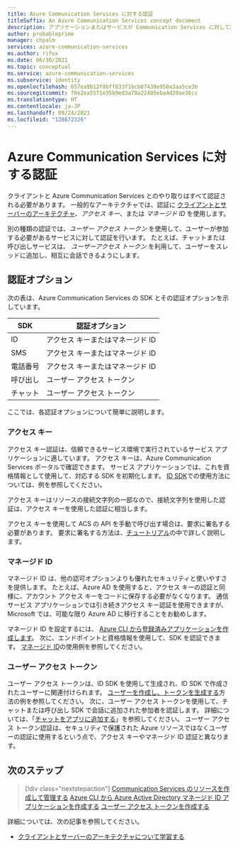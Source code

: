 ```yaml
---
title: Azure Communication Services に対する認証
titleSuffix: An Azure Communication Services concept document
description: アプリケーションまたはサービスが Communication Services に対して認証を行うさまざまな方法について説明します。
author: probableprime
manager: chpalm
services: azure-communication-services
ms.author: rifox
ms.date: 06/30/2021
ms.topic: conceptual
ms.service: azure-communication-services
ms.subservice: identity
ms.openlocfilehash: 657ea9b12f8bff633f1bcb87439e950a3aa5ce3b
ms.sourcegitcommit: f6e2ea5571e35b9ed3a79a22485eba4d20ae36cc
ms.translationtype: HT
ms.contentlocale: ja-JP
ms.lasthandoff: 09/24/2021
ms.locfileid: "128672326"
---
```

# <a name="authenticate-to-azure-communication-services"></a>Azure Communication Services に対する認証

クライアントと Azure Communication Services とのやり取りはすべて認証される必要があります。 一般的なアーキテクチャでは、認証に [クライアントとサーバーのアーキテクチャ](./client-and-server-architecture.md)、*アクセス キー*、または *マネージド ID* を使用します。

別の種類の認証では、*ユーザー アクセス トークン* を使用して、ユーザーが参加する必要があるサービスに対して認証を行います。 たとえば、チャットまたは呼び出しサービスは、 *ユーザーアクセス トークン* を利用して、ユーザーをスレッドに追加し、相互に会話できるようにします。

## <a name="authentication-options"></a>認証オプション

次の表は、Azure Communication Services の SDK とその認証オプションを示しています。

| SDK    | 認証オプション                               |
| ----------------- | ----------------------------------------------------|
| ID          | アクセス キーまたはマネージド ID                      |
| SMS               | アクセス キーまたはマネージド ID                      |
| 電話番号     | アクセス キーまたはマネージド ID                      |
| 呼び出し           | ユーザー アクセス トークン                                   |
| チャット              | ユーザー アクセス トークン                                   |

ここでは、各認証オプションについて簡単に説明します。

### <a name="access-key"></a>アクセス キー

アクセス キー認証は、信頼できるサービス環境で実行されているサービス アプリケーションに適しています。 アクセス キーは、Azure Communication Services ポータルで確認できます。 サービス アプリケーションでは、これを資格情報として使用して、対応する SDK を初期化します。 [ID SDK](../quickstarts/access-tokens.md)での使用方法については、例を参照してください。 

アクセス キーはリソースの接続文字列の一部なので、接続文字列を使用した認証は、アクセス キーを使用した認証に相当します。

アクセス キーを使用して ACS の API を手動で呼び出す場合は、要求に署名する必要があります。 要求に署名する方法は、[チュートリアル](../tutorials/hmac-header-tutorial.md)の中で詳しく説明します。

### <a name="managed-identity"></a>マネージド ID

マネージド ID は、他の認可オプションよりも優れたセキュリティと使いやすさを提供します。 たとえば、Azure AD を使用すると、アクセス キーの認証と同様に、アカウント アクセス キーをコードに保存する必要がなくなります。 通信サービス アプリケーションでは引き続きアクセス キー認証を使用できますが、Microsoft では、可能な限り Azure AD に移行することをお勧めします。 

マネージド ID を設定するには、 [Azure CLI から登録済みアプリケーションを作成します](../quickstarts/identity/service-principal-from-cli.md)。 次に、エンドポイントと資格情報を使用して、SDK を認証できます。 [マネージド ID](../quickstarts/identity/service-principal.md)の使用例を参照してください。

### <a name="user-access-tokens"></a>ユーザー アクセス トークン

ユーザー アクセス トークンは、ID SDK を使用して生成され、ID SDK で作成されたユーザーに関連付けられます。 [ユーザーを作成し、トークンを生成する](../quickstarts/access-tokens.md)方法の例を参照してください。 次に、ユーザー アクセス トークンを使用して、チャットまたは呼び出し SDK で会話に追加された参加者を認証します。 詳細については、「[チャットをアプリに追加する](../quickstarts/chat/get-started.md)」を参照してください。 ユーザー アクセス トークン認証は、セキュリティで保護された Azure リソースではなくユーザーの認証に使用するという点で、アクセス キーやマネージド ID 認証と異なります。

## <a name="next-steps"></a>次のステップ

> [!div class="nextstepaction"]
> [Communication Services のリソースを作成して管理する](../quickstarts/create-communication-resource.md)
> [Azure CLI から Azure Active Directory マネージド ID アプリケーションを作成する](../quickstarts/identity/service-principal-from-cli.md) 
> [ユーザー アクセス トークンを作成する](../quickstarts/access-tokens.md)

詳細については、次の記事を参照してください。
- [クライアントとサーバーのアーキテクチャについて学習する](../concepts/client-and-server-architecture.md)
